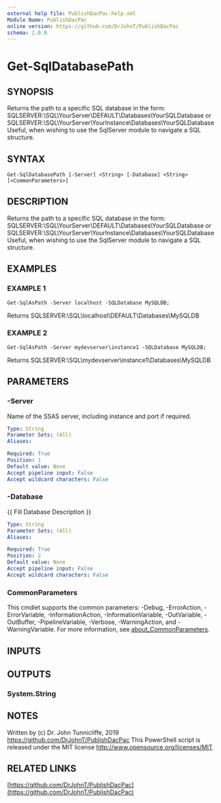 ```yaml
---
external help file: PublishDacPac-help.xml
Module Name: PublishDacPac
online version: https://github.com/DrJohnT/PublishDacPac
schema: 2.0.0
---
```


# Get-SqlDatabasePath

## SYNOPSIS
Returns the path to a specific SQL database in the form:
    SQLSERVER:\SQL\YourServer\DEFAULT\Databases\YourSQLDatabase
or
    SQLSERVER:\SQL\YourServer\YourInstance\Databases\YourSQLDatabase
Useful, when wishing to use the SqlServer module to navigate a SQL structure.

## SYNTAX

```
Get-SqlDatabasePath [-Server] <String> [-Database] <String> [<CommonParameters>]
```

## DESCRIPTION
Returns the path to a specific SQL database in the form:
    SQLSERVER:\SQL\YourServer\DEFAULT\Databases\YourSQLDatabase
or
    SQLSERVER:\SQL\YourServer\YourInstance\Databases\YourSQLDatabase
Useful, when wishing to use the SqlServer module to navigate a SQL structure.

## EXAMPLES

### EXAMPLE 1
```
Get-SqlAsPath -Server localhost -SQLDatabase MySQLDB;
```

Returns
    SQLSERVER:\SQL\localhost\DEFAULT\Databases\MySQLDB

### EXAMPLE 2
```
Get-SqlAsPath -Server mydevserver\instance1 -SQLDatabase MySQLDB;
```

Returns
    SQLSERVER:\SQL\mydevserver\instance1\Databases\MySQLDB

## PARAMETERS

### -Server
Name of the SSAS server, including instance and port if required.

```yaml
Type: String
Parameter Sets: (All)
Aliases:

Required: True
Position: 1
Default value: None
Accept pipeline input: False
Accept wildcard characters: False
```

### -Database
{{ Fill Database Description }}

```yaml
Type: String
Parameter Sets: (All)
Aliases:

Required: True
Position: 2
Default value: None
Accept pipeline input: False
Accept wildcard characters: False
```

### CommonParameters
This cmdlet supports the common parameters: -Debug, -ErrorAction, -ErrorVariable, -InformationAction, -InformationVariable, -OutVariable, -OutBuffer, -PipelineVariable, -Verbose, -WarningAction, and -WarningVariable. For more information, see [about_CommonParameters](http://go.microsoft.com/fwlink/?LinkID=113216).

## INPUTS

## OUTPUTS

### System.String
## NOTES
Written by (c) Dr.
John Tunnicliffe, 2019 https://github.com/DrJohnT/PublishDacPac
This PowerShell script is released under the MIT license http://www.opensource.org/licenses/MIT

## RELATED LINKS

[https://github.com/DrJohnT/PublishDacPac](https://github.com/DrJohnT/PublishDacPac)

